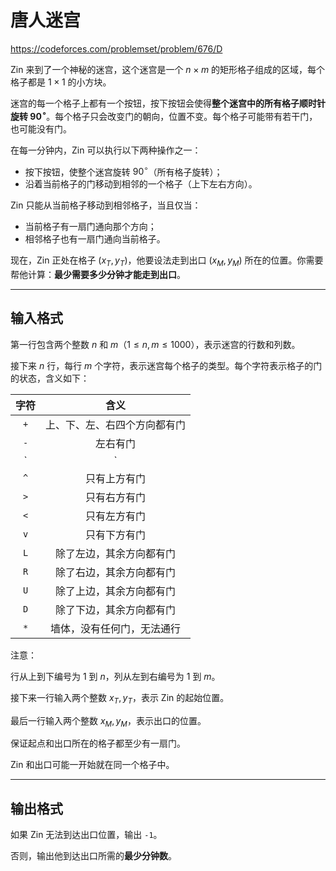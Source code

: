 # 唐人迷宫

https://codeforces.com/problemset/problem/676/D

Zin 来到了一个神秘的迷宫，这个迷宫是一个 $n \times m$ 的矩形格子组成的区域，每个格子都是 $1 \times 1$ 的小方块。

迷宫的每一个格子上都有一个按钮，按下按钮会使得**整个迷宫中的所有格子顺时针旋转 $90^\circ$**。每个格子只会改变门的朝向，位置不变。每个格子可能带有若干门，也可能没有门。

在每一分钟内，Zin 可以执行以下两种操作之一：

- 按下按钮，使整个迷宫旋转 $90^\circ$（所有格子旋转）；
- 沿着当前格子的门移动到相邻的一个格子（上下左右方向）。

Zin 只能从当前格子移动到相邻格子，当且仅当：

- 当前格子有一扇门通向那个方向；
- 相邻格子也有一扇门通向当前格子。

现在，Zin 正处在格子 $(x_T, y_T)$，他要设法走到出口 $(x_M, y_M)$ 所在的位置。你需要帮他计算：**最少需要多少分钟才能走到出口**。

------

## 输入格式

第一行包含两个整数 $n$ 和 $m$（$1 \le n, m \le 1000$），表示迷宫的行数和列数。

接下来 $n$ 行，每行 $m$ 个字符，表示迷宫每个格子的类型。每个字符表示格子的门的状态，含义如下：

| 字符 |             含义             |
| :--: | :--------------------------: |
| `+`  | 上、下、左、右四个方向都有门 |
| `-`  |           左右有门           |
| `|`  |           上下有门           |
| `^`  |         只有上方有门         |
| `>`  |         只有右方有门         |
| `<`  |         只有左方有门         |
| `v`  |         只有下方有门         |
| `L`  |   除了左边，其余方向都有门   |
| `R`  |   除了右边，其余方向都有门   |
| `U`  |   除了上边，其余方向都有门   |
| `D`  |   除了下边，其余方向都有门   |
| `*`  |  墙体，没有任何门，无法通行  |



注意：

行从上到下编号为 $1$ 到 $n$，列从左到右编号为 $1$ 到 $m$。

接下来一行输入两个整数 $x_T, y_T$，表示 Zin 的起始位置。

最后一行输入两个整数 $x_M, y_M$，表示出口的位置。

保证起点和出口所在的格子都至少有一扇门。

Zin 和出口可能一开始就在同一个格子中。

------

## 输出格式

如果 Zin 无法到达出口位置，输出 `-1`。

否则，输出他到达出口所需的**最少分钟数**。